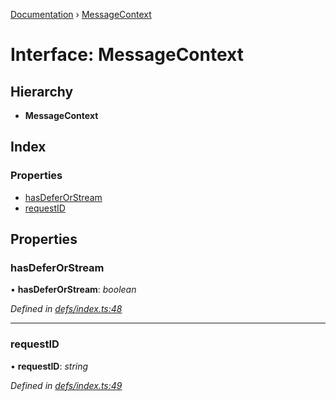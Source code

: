 [Documentation](../README.md) › [MessageContext](messagecontext.md)

# Interface: MessageContext

## Hierarchy

* **MessageContext**

## Index

### Properties

* [hasDeferOrStream](messagecontext.md#hasdeferorstream)
* [requestID](messagecontext.md#requestid)

## Properties

###  hasDeferOrStream

• **hasDeferOrStream**: *boolean*

*Defined in [defs/index.ts:48](https://github.com/badbatch/graphql-box/blob/3146a3b1/packages/worker-client/src/defs/index.ts#L48)*

___

###  requestID

• **requestID**: *string*

*Defined in [defs/index.ts:49](https://github.com/badbatch/graphql-box/blob/3146a3b1/packages/worker-client/src/defs/index.ts#L49)*
